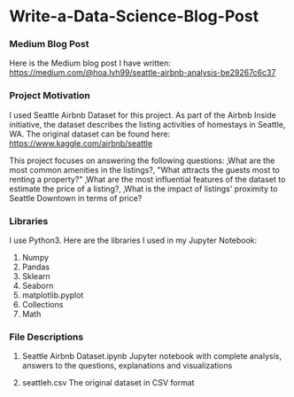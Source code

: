 # Write-a-Data-Science-Blog-Post

### Medium Blog Post
Here is the Medium blog post I have written: https://medium.com/@hoa.lvh99/seattle-airbnb-analysis-be29267c6c37


### Project Motivation
I used Seattle Airbnb Dataset for this project. As part of the Airbnb Inside initiative, the dataset describes the listing activities of homestays in Seattle, WA. The original dataset can be found here: https://www.kaggle.com/airbnb/seattle

This project focuses on answering the following questions:
‚What are the most common amenities in the listings?‚
"What attracts the guests most to renting a property?"
‚What are the most influential features of the dataset to estimate the price of a listing?‚
‚What is the impact of listings' proximity to Seattle Downtown in terms of price?


### Libraries
I use Python3. Here are the libraries I used in my Jupyter Notebook:
1. Numpy
2. Pandas
3. Sklearn
4. Seaborn
5. matplotlib.pyplot
6. Collections
7. Math


### File Descriptions
1. Seattle Airbnb Dataset.ipynb
Jupyter notebook with complete analysis, answers to the questions, explanations and visualizations

2. seattleh.csv
The original dataset in CSV format


